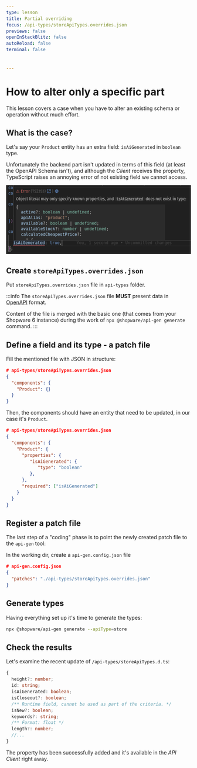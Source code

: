 ```yaml
---
type: lesson
title: Partial overriding
focus: /api-types/storeApiTypes.overrides.json
previews: false
openInStackBlitz: false
autoReload: false
terminal: false


---
```


# How to alter only a specific part

This lesson covers a case when you have to alter an existing schema or operation without much effort.

## What is the case?

Let's say your `Product` entity has an extra field: `isAiGenerated` in `boolean` type. 

Unfortunately the backend part isn't updated in terms of this field (at least the OpenAPI Schema isn't), and although the _Client_ receives the property, TypeScript raises an annoying error of not existing field we cannot access.

![The image showing a missing definition of isAiGenerated property in type Product](./missing-type.png)

## Create `storeApiTypes.overrides.json`

Put `storeApiTypes.overrides.json` file in `api-types` folder. 

:::info
The `storeApiTypes.overrides.json` file **MUST** present data in [OpenAPI](https://swagger.io/docs/specification/v3_0/components/) format. 

Content of the file is merged with the basic one (that comes from your Shopware 6 instance) during the work of `npx @shopware/api-gen generate` command.
:::

## Define a field and its type - a patch file

Fill the mentioned file with JSON in structure:

```json
# api-types/storeApiTypes.overrides.json
{
  "components": {
    "Product": {}
  }
}
```

Then, the components should have an entity that need to be updated, in our case it's `Product`.

```json add={4-11}
# api-types/storeApiTypes.overrides.json
{
  "components": {
    "Product": {
      "properties": {
         "isAiGenerated": {
            "type": "boolean"
         },
      },
      "required": ["isAiGenerated"]
    }
  }
}
```

## Register a patch file

The last step of a "coding" phase is to point the newly created patch file to the `api-gen` tool:

In the working dir, create a `api-gen.config.json` file

```json
# api-gen.config.json
{
  "patches": "./api-types/storeApiTypes.overrides.json"
}
```

## Generate types

Having everything set up it's time to generate the types:

```bash
npx @shopware/api-gen generate --apiType=store
```

## Check the results

Let's examine the recent update of `/api-types/storeApiTypes.d.ts`:

```ts add={4}
{
  height?: number;
  id: string;
  isAiGenerated: boolean;
  isCloseout?: boolean;
  /** Runtime field, cannot be used as part of the criteria. */
  isNew?: boolean;
  keywords?: string;
  /** Format: float */
  length?: number;
  //...
}
```

The property has been successfully added and it's available in the _API Client_ right away.